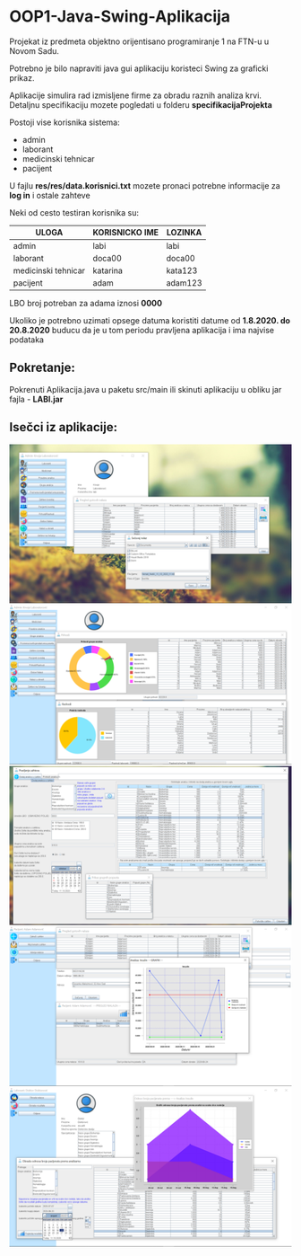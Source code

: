 # OOP1-Java-Swing-Aplikacija

Projekat iz predmeta objektno orijentisano programiranje 1 na FTN-u u Novom Sadu.

Potrebno je bilo napraviti java gui aplikaciju koristeci Swing za graficki prikaz.

Aplikacije simulira rad izmisljene firme za obradu raznih analiza krvi. Detaljnu specifikaciju mozete pogledati u folderu **specifikacijaProjekta**

Postoji vise korisnika sistema:
- admin
- laborant
- medicinski tehnicar
- pacijent

U fajlu **res/res/data.korisnici.txt** mozete pronaci potrebne informacije za **log in** i ostale zahteve

Neki od cesto testiran korisnika su:

| ULOGA               | KORISNICKO IME | LOZINKA      |
| -----------------   | -------------- | ------------ |
| admin               | labi           | labi         |
| laborant            | doca00         | doca00       | 
| medicinski tehnicar | katarina       | kata123      |
| pacijent            | adam           | adam123      | 

LBO broj potreban za adama iznosi **0000**

Ukoliko je potrebno uzimati opsege datuma koristiti datume od **1.8.2020. do 20.8.2020** buducu da je u tom periodu pravljena aplikacija i ima najvise podataka

## Pokretanje:
Pokrenuti Aplikacija.java u paketu src/main ili skinuti aplikaciju u obliku jar fajla - **LABI.jar**


## Isečci iz aplikacije:

![](images/demo1.png)
![](images/demo2.png)
![](images/demo3.png)
![](images/demo4.png)
![](images/demo5.png)
